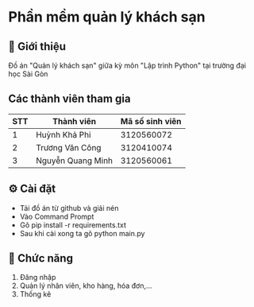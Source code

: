 # Phần mềm quản lý khách sạn

## 🔸 Giới thiệu

Đồ án "Quản lý khách sạn" giữa kỳ môn "Lập trình Python" tại trường đại học Sài Gòn

## Các thành viên tham gia

| **STT** | **Thành viên**    | **Mã số sinh viên** |
|---------|-------------------|---------------------|
| 1       | Huỳnh Khả Phi     | 3120560072          |
| 2       | Trương Văn Công   | 3120410074          |
| 3       | Nguyễn Quang Minh | 3120560061          |

## ⚙️ Cài đặt

* Tải đồ án từ github và giải nén
* Vào Command Prompt
* Gõ pip install -r requirements.txt
* Sau khi cài xong ta gõ python main.py

## 🔨 Chức năng

1. Đăng nhập
2. Quản lý nhân viên, kho hàng, hóa đơn,...
3. Thống kê
